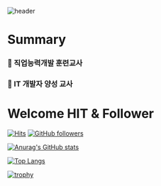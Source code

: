 ![header](https://capsule-render.vercel.app/api?type=transparent&color=auto&height=300&section=header&text=Welcome%20To%20Callor&fontSize=90)

# Summary
### :horse_racing: 직업능력개발 훈련교사
### :horse_racing: IT 개발자 양성 교사


# Welcome HIT & Follower
[![Hits](https://hits.seeyoufarm.com/api/count/incr/badge.svg?url=https%3A%2F%2Fgithub.com%2Fgjbae1212%2Fhit-counter&count_bg=%2379C83D&title_bg=%23555555&icon=trove.svg&icon_color=%23E7E7E7&title=%EB%B0%A9%EB%AC%B8%EC%9E%90&edge_flat=false)](https://callor.com)
[![GitHub followers](https://img.shields.io/github/followers/callor?style=for-the-badge)](https://callor.com)

[![Anurag's GitHub stats](https://github-readme-stats.vercel.app/api?username=callor&theme=dark)](https://callor.com)

[![Top Langs](https://github-readme-stats.vercel.app/api/top-langs/?username=callor&theme=dark&layout=compact)](https://callor.com)

[![trophy](https://github-profile-trophy.vercel.app/?username=callor&theme=onedark&column=2)](https://github.com/ryo-ma/github-profile-trophy)


